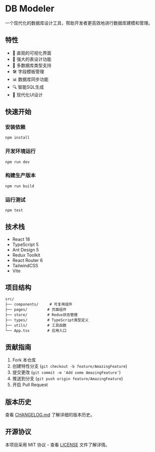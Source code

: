 # DB Modeler

一个现代化的数据库设计工具，帮助开发者更高效地进行数据库建模和管理。

## 特性

- 🎯 直观的可视化界面
- 📝 强大的表设计功能
- 🔄 多数据库类型支持
- 🛠 字段模板管理
- 📊 数据库同步功能
- 🔍 智能SQL生成
- 🎨 现代化UI设计

## 快速开始

### 安装依赖

```bash
npm install
```

### 开发环境运行

```bash
npm run dev
```

### 构建生产版本

```bash
npm run build
```

### 运行测试

```bash
npm test
```

## 技术栈

- React 18
- TypeScript 5
- Ant Design 5
- Redux Toolkit
- React Router 6
- TailwindCSS
- Vite

## 项目结构

```
src/
├── components/     # 可复用组件
├── pages/         # 页面组件
├── store/         # Redux状态管理
├── types/         # TypeScript类型定义
├── utils/         # 工具函数
└── App.tsx        # 应用入口
```

## 贡献指南

1. Fork 本仓库
2. 创建特性分支 (`git checkout -b feature/AmazingFeature`)
3. 提交更改 (`git commit -m 'Add some AmazingFeature'`)
4. 推送到分支 (`git push origin feature/AmazingFeature`)
5. 开启 Pull Request

## 版本历史

查看 [CHANGELOG.md](./CHANGELOG.md) 了解详细的版本历史。

## 开源协议

本项目采用 MIT 协议 - 查看 [LICENSE](LICENSE) 文件了解详情。 